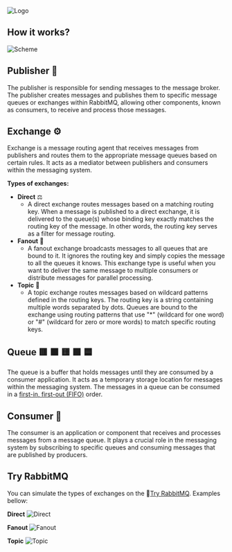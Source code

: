 ![Logo](https://upload.wikimedia.org/wikipedia/commons/7/71/RabbitMQ_logo.svg)

## How it works?

![Scheme](https://raw.githubusercontent.com/jellyBott/RabbitMQ/master/Images/rabbitMQ_scheme.jpg)

## Publisher 📨

The publisher is responsible for sending messages to the message broker. The publisher creates messages and publishes them to specific message queues or exchanges within RabbitMQ, allowing other components, known as consumers, to receive and process those messages.

## Exchange ⚙️

Exchange is a message routing agent that receives messages from publishers and routes them to the appropriate message queues based on certain rules. It acts as a mediator between publishers and consumers within the messaging system.

**Types of exchanges:**

 - **Direct** ⚖️
	 - A direct exchange routes messages based on a matching routing key. When a message is published to a 		direct exchange, it is delivered to the queue(s) whose binding key exactly matches the routing key of the message. In other words, the routing key serves as a filter for message routing.
 - **Fanout** 🔗
	 - A fanout exchange broadcasts messages to all queues that are bound to it. It ignores the routing key and simply copies the message to all the queues it knows. This exchange type is useful when you want to deliver the same message to multiple consumers or distribute messages for parallel processing.
- **Topic** 🛃
	 - A topic exchange routes messages based on wildcard patterns defined in the routing keys. The routing key is a string containing multiple words separated by dots. Queues are bound to the exchange using routing patterns that use "*" (wildcard for one word) or "#" (wildcard for zero or more words) to match specific routing keys.

## Queue 🟥 🟧 🟨 🟩 🟦

The queue is a buffer that holds messages until they are consumed by a consumer application. It acts as a temporary storage location for messages within the messaging system. The messages in a queue can be consumed in a [first-in, first-out (FIFO)](https://en.wikipedia.org/wiki/FIFO_%28computing_and_electronics%29) order.

## Consumer 📮
The consumer is an application or component that receives and processes messages from a message queue. It plays a crucial role in the messaging system by subscribing to specific queues and consuming messages that are published by producers.

## Try RabbitMQ

You can simulate the types of exchanges on the 🔗[Try RabbitMQ](https://tryrabbitmq.com). Examples bellow:

**Direct**
![Direct](https://raw.githubusercontent.com/jellyBott/RabbitMQ/master/gifs/rabbitmq_direct.gif)

**Fanout**
![Fanout](https://raw.githubusercontent.com/jellyBott/RabbitMQ/master/gifs/rabbitmq_fanout.gif)

**Topic**
![Topic](https://raw.githubusercontent.com/jellyBott/RabbitMQ/master/gifs/rabbitmq_topic.gif)
